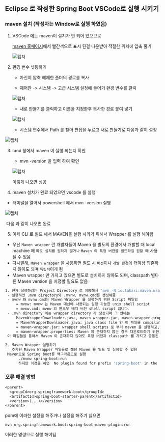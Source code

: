 ## Eclipse 로 작성한 Spring Boot  VSCode로 실행 시키기

### maven 설치 (작성자는 Window로 실행 하였음)

1. VSCode 에는 maven이 설치가 안 되어 있으므로 

   [maven 홈페이지](https://maven.apache.org/download.cgi)에서 빨간색으로 표시 된걸 다운받아 적절한 위치에 압축 풀기

   ![캡처](https://user-images.githubusercontent.com/67888402/129435371-42c3d119-0878-4c8a-88ef-40350e1704d2.PNG)



2. 환경 변수 셋팅하기

   - 자신이 압축 해제한 폴더의 경로를 복사

   - 제어판 -> 시스템 -> 고급 시스템 설정에 들어가 환경 변수를 클릭

   ![캡처](https://user-images.githubusercontent.com/67888402/129435491-1f167799-dc6f-4e01-ad95-e41aa2719e19.PNG)

   - 새로 만들기를 클릭하고 이름을 지정한후 복사한 경로 붙여 넣기 

   ![캡처](https://user-images.githubusercontent.com/67888402/129435558-cdde1af1-d855-4b94-90fd-f6a7f75b1c97.PNG)

   - 시스템 변수에서 Path 를 찾아 편집을 누르고 새로 만들기로 다음과 같이 설정

![캡처](https://user-images.githubusercontent.com/67888402/129435606-e1741687-d577-47db-bc2c-9d828bd88e53.PNG)

 

3. cmd 창에서 maven 이 실행 되는지 확인 

   - mvn -version 을 입력 하여 확인 

   ![캡처](https://user-images.githubusercontent.com/67888402/129435659-75764885-6864-4659-840b-68a7355f6254.PNG)

   이렇게 나오면 성공 

4.  maven 설치가 완료 되었으면 vscode 를 실행 

   - 터미널을 열어서 powershell 에서 mvn -version 실행 

![캡처](https://user-images.githubusercontent.com/67888402/129435697-2e8c49fb-bc3d-4b69-93ee-8bb3e4ad2d64.PNG)

​	다음 과 같이 나오면 완료

5.  이제 CLI 로 빌드 해서 MAVEN을 실행 시키기 위해서 Wrapper 를 실행 해야함 

   - 우선  `Maven wrapper` 란 개발자들이 Maven 을 별도의 환경에서 개발할 때 local machine 에 `따로 설치를 원하지 않거나` `Maven 의 특정 버전을 빌드하길 원할 때` 사용될 수 있음
   - 다시말해, `Maven wrapper` 을 사용하면 빌드 시 `버전`이나 `개발 환경`에 더이상 의존하지 않아도 되며 `독립적`이게 됨
   - Maven wrapper 만 가지고 있으면 별도로 설치하지 않아도 되며, classpath 별다른 Maven version 을 지정할 필요도 없음

   ```bash
   1. 현재 실행하려는 Project Directory 로 이동해서 "mvn -N io.takari:maven:wrapper" 를 실행
   	- 실행하면 .mvn directory와 .mvnw, mvnw.cmd를 생성해줌
   	- mvnw 와 mvnw.cmd는 Maven Wrapper 를 실행하기 위한 Script 파일임
   		= mvnw: mvnw 는 Maven 대신에 사용되는 실행 가능한 unix shell script
   		= mvnw.cmd: mvnw 의 윈도우 배치 버전 shell script 입니다.
   	- .mvn directory 에는 wrapper directory 가 생성되며 그 안에는 
   		MavenWrapperDownloader.java, maven-wrapper.jar, maven-wrapper.properties 3개 파일이 존재
   		= MavenWrapperDownloader.java: java class file 인 이 파일을 compiling 및 실행하여 Maven 을 다운로드
   		= maven-wrapper.jar: wrapper shell scripts 로 부터 maven 을 실행하고, 다운로드 하는데 사용
   		= maven-wrapper.properties: Maven 이 존재하지 않는 경우 다운로드하기 위한 URL 을 명시하기 위해서 사용
   	이 파일들을 통해서 Maven 이 존재하지 않아도 특정 버전과 classpath 를 가지고 공통된 Maven을 다운로드 및 사용할 수 있음
   
   2. Maven Wrapper 실행하기
      추가된 Maven Wrapper 파일들로 해당 Maven 을 빌드 및 실행할 수 있음
   	Maven으로 Spring boot를 백그라운드로 실행
      	 ./mvnw spring-boot:run
      	 하지만 이것을 하면  No plugin found for prefix 'spring-boot' in the current project and in the plugin groups 라는 오류가 발생함 
   ```

   

### 오류 해결 방법

``` jsp
<parent>
  <groupId>org.springframework.boot</groupId>
  <artifactId>spring-boot-starter-parent</artifactId>
  <version>(...)</version>
</parent>
```

pom에 이러한 설정을 해주거나  설정을 해주기 싫으면 

```undefined
mvn org.springframework.boot:spring-boot-maven-plugin:run
```

이러한 명령으로 실행 해야됨 

